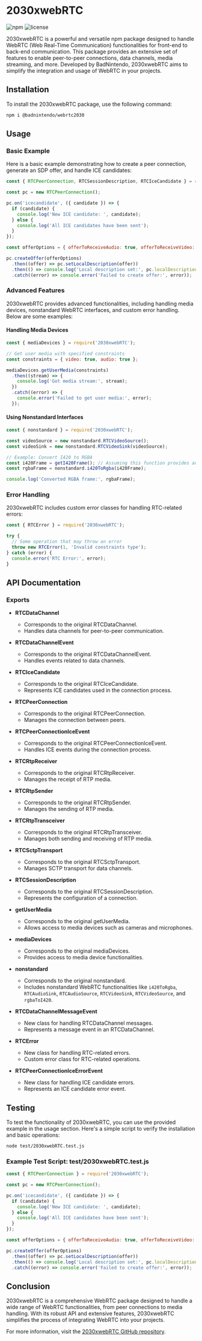 # 2030xwebRTC

![npm](https://img.shields.io/npm/badnintendo/webrtc2030)
![license](https://img.shields.io/github/license/BadNintendo/badnintendo/webrtc2030)

2030xwebRTC is a powerful and versatile npm package designed to handle WebRTC (Web Real-Time Communication) functionalities for front-end to back-end communication. This package provides an extensive set of features to enable peer-to-peer connections, data channels, media streaming, and more. Developed by BadNintendo, 2030xwebRTC aims to simplify the integration and usage of WebRTC in your projects.

## Installation

To install the 2030xwebRTC package, use the following command:

```bash
npm i @badnintendo/webrtc2030
```

## Usage

### Basic Example

Here is a basic example demonstrating how to create a peer connection, generate an SDP offer, and handle ICE candidates:

```javascript
const { RTCPeerConnection, RTCSessionDescription, RTCIceCandidate } = require('2030xwebRTC');

const pc = new RTCPeerConnection();

pc.on('icecandidate', ({ candidate }) => {
  if (candidate) {
    console.log('New ICE candidate: ', candidate);
  } else {
    console.log('All ICE candidates have been sent');
  }
});

const offerOptions = { offerToReceiveAudio: true, offerToReceiveVideo: true };

pc.createOffer(offerOptions)
  .then((offer) => pc.setLocalDescription(offer))
  .then(() => console.log('Local description set:', pc.localDescription))
  .catch((error) => console.error('Failed to create offer:', error));
```

### Advanced Features

2030xwebRTC provides advanced functionalities, including handling media devices, nonstandard WebRTC interfaces, and custom error handling. Below are some examples:

#### Handling Media Devices

```javascript
const { mediaDevices } = require('2030xwebRTC');

// Get user media with specified constraints
const constraints = { video: true, audio: true };

mediaDevices.getUserMedia(constraints)
  .then((stream) => {
    console.log('Got media stream:', stream);
  })
  .catch((error) => {
    console.error('Failed to get user media:', error);
  });
```

#### Using Nonstandard Interfaces

```javascript
const { nonstandard } = require('2030xwebRTC');

const videoSource = new nonstandard.RTCVideoSource();
const videoSink = new nonstandard.RTCVideoSink(videoSource);

// Example: Convert I420 to RGBA
const i420Frame = getI420Frame(); // Assuming this function provides an I420 frame
const rgbaFrame = nonstandard.i420ToRgba(i420Frame);

console.log('Converted RGBA frame:', rgbaFrame);
```

### Error Handling

2030xwebRTC includes custom error classes for handling RTC-related errors:

```javascript
const { RTCError } = require('2030xwebRTC');

try {
  // Some operation that may throw an error
  throw new RTCError(1, 'Invalid constraints type');
} catch (error) {
  console.error('RTC Error:', error);
}
```

## API Documentation

### Exports

- **RTCDataChannel**
  - Corresponds to the original RTCDataChannel.
  - Handles data channels for peer-to-peer communication.

- **RTCDataChannelEvent**
  - Corresponds to the original RTCDataChannelEvent.
  - Handles events related to data channels.

- **RTCIceCandidate**
  - Corresponds to the original RTCIceCandidate.
  - Represents ICE candidates used in the connection process.

- **RTCPeerConnection**
  - Corresponds to the original RTCPeerConnection.
  - Manages the connection between peers.

- **RTCPeerConnectionIceEvent**
  - Corresponds to the original RTCPeerConnectionIceEvent.
  - Handles ICE events during the connection process.

- **RTCRtpReceiver**
  - Corresponds to the original RTCRtpReceiver.
  - Manages the receipt of RTP media.

- **RTCRtpSender**
  - Corresponds to the original RTCRtpSender.
  - Manages the sending of RTP media.

- **RTCRtpTransceiver**
  - Corresponds to the original RTCRtpTransceiver.
  - Manages both sending and receiving of RTP media.

- **RTCSctpTransport**
  - Corresponds to the original RTCSctpTransport.
  - Manages SCTP transport for data channels.

- **RTCSessionDescription**
  - Corresponds to the original RTCSessionDescription.
  - Represents the configuration of a connection.

- **getUserMedia**
  - Corresponds to the original getUserMedia.
  - Allows access to media devices such as cameras and microphones.

- **mediaDevices**
  - Corresponds to the original mediaDevices.
  - Provides access to media device functionalities.

- **nonstandard**
  - Corresponds to the original nonstandard.
  - Includes nonstandard WebRTC functionalities like `i420ToRgba`, `RTCAudioSink`, `RTCAudioSource`, `RTCVideoSink`, `RTCVideoSource`, and `rgbaToI420`.

- **RTCDataChannelMessageEvent**
  - New class for handling RTCDataChannel messages.
  - Represents a message event in an RTCDataChannel.

- **RTCError**
  - New class for handling RTC-related errors.
  - Custom error class for RTC-related operations.

- **RTCPeerConnectionIceErrorEvent**
  - New class for handling ICE candidate errors.
  - Represents an ICE candidate error event.

## Testing

To test the functionality of 2030xwebRTC, you can use the provided example in the usage section. Here's a simple script to verify the installation and basic operations:

```bash
node test/2030xwebRTC.test.js
```

### Example Test Script: test/2030xwebRTC.test.js

```javascript
const { RTCPeerConnection } = require('2030xwebRTC');

const pc = new RTCPeerConnection();

pc.on('icecandidate', ({ candidate }) => {
  if (candidate) {
    console.log('New ICE candidate: ', candidate);
  } else {
    console.log('All ICE candidates have been sent');
  }
});

const offerOptions = { offerToReceiveAudio: true, offerToReceiveVideo: true };

pc.createOffer(offerOptions)
  .then((offer) => pc.setLocalDescription(offer))
  .then(() => console.log('Local description set:', pc.localDescription))
  .catch((error) => console.error('Failed to create offer:', error));
```

## Conclusion

2030xwebRTC is a comprehensive WebRTC package designed to handle a wide range of WebRTC functionalities, from peer connections to media handling. With its robust API and extensive features, 2030xwebRTC simplifies the process of integrating WebRTC into your projects.

For more information, visit the [2030xwebRTC GitHub repository](https://github.com/BadNintendo).
